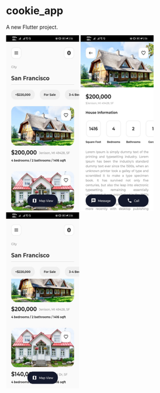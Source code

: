 # cookie_app

A new Flutter project.

<img src="https://github.com/Abheeshu-Singh/Real_Estate/blob/main/1.jpg" height="480" width="200"/>    <img src="https://github.com/Abheeshu-Singh/Real_Estate/blob/main/2.jpg" height="480" width="200"/>     <img src="https://github.com/Abheeshu-Singh/Real_Estate/blob/main/3.jpg" height="480" width="200"/>



